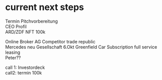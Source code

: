 # current next steps

Termin Pitchvorbereitung  
CEO Profil  
ARD/ZDF NFT 100k

Online Broker AG Competitor trade republic  
Mercedes neu Gesellschaft 6.Okt Greenfield Car Subscription full service leasing  
Peter??

call 1: Investordeck  
call2: termin 100k